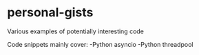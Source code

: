 # personal-gists
Various examples of potentially interesting code

Code snippets mainly cover:
-Python asyncio
-Python threadpool
